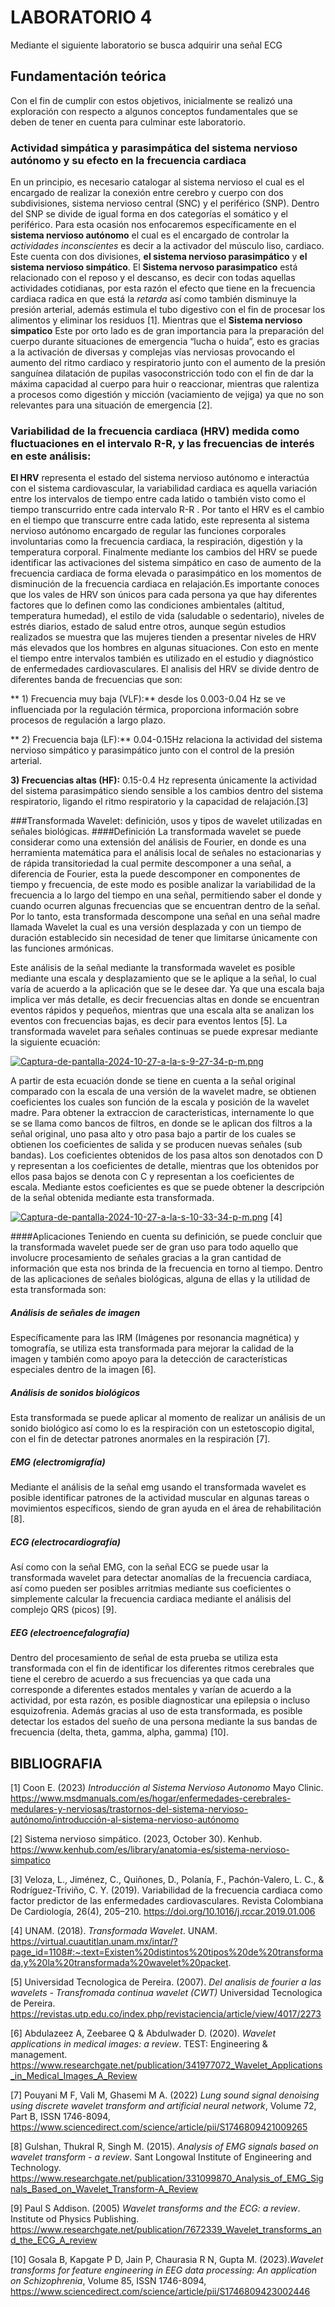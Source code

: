 # LABORATORIO 4 

Mediante el siguiente laboratorio se busca adquirir una señal ECG


## Fundamentación teórica
 
Con el fin de cumplir con estos objetivos, inicialmente se realizó una exploración con respecto a algunos conceptos fundamentales que se deben de tener en cuenta para culminar este laboratorio. 

### Actividad simpática y parasimpática del sistema nervioso autónomo y su efecto en la frecuencia cardiaca 
En un principio, es necesario catalogar al sistema nervioso el cual es el encargado de realizar la conexión entre cerebro y cuerpo con dos subdivisiones, sistema nervioso central (SNC) y el periférico (SNP). Dentro del SNP se divide de igual forma en dos categorías el somático y el periférico. Para esta ocasión nos enfocaremos específicamente en el **sistema nervioso autónomo**  el cual es el encargado de controlar la *actividades inconscientes* es decir a la activador del músculo liso, cardiaco. Este cuenta con dos divisiones, **el sistema nervioso parasimpático** y **el sistema nervioso simpático**. El **Sistema nervoso parasimpatico** está relacionado con el reposo y el descanso, es decir con todas aquellas actividades cotidianas, por esta razón el efecto que tiene en la frecuencia cardiaca radica en que está la *retarda* así como también disminuye la presión arterial, además estimula el tubo digestivo con el fin de procesar los alimentos y eliminar los residuos [1]. Mientras que el **Sistema nervioso simpatico** Este por orto lado es de gran importancia para la preparación del cuerpo durante situaciones de emergencia “lucha o huida”, esto es gracias a la activación de diversas y complejas vías nerviosas provocando el aumento del ritmo cardiaco y respiratorio junto con el aumento de la presión sanguínea dilatación de pupilas vasoconstricción todo con el fin de dar la máxima capacidad al cuerpo para huir o reaccionar, mientras que ralentiza a procesos como digestión y micción (vaciamiento de vejiga) ya que no son relevantes para una situación de emergencia [2].   


### Variabilidad de la frecuencia cardiaca (HRV) medida como fluctuaciones en el intervalo R-R, y las frecuencias de interés en este análisis: 

**El HRV** representa el estado del sistema nervioso autónomo e interactúa con el sistema cardiovascular, la variabilidad cardiaca es aquella variación entre los intervalos de tiempo entre cada latido o también visto como el tiempo transcurrido entre cada intervalo R-R . Por tanto el HRV es el cambio en el tiempo que transcurre entre cada latido, este representa al sistema nervioso autónomo encargado de regular las funciones corporales involuntarias como la frecuencia cardiaca, la respiración, digestión y la temperatura corporal. Finalmente mediante los cambios del HRV se puede identificar las activaciones del sistema simpático en caso de aumento de la frecuencia cardiaca de forma elevada o parasimpático en los momentos de disminución de la frecuencia cardiaca en relajación.Es importante conoces que los vales de HRV son únicos para cada persona ya que hay diferentes factores que lo definen como las condiciones ambientales (altitud, temperatura humedad), el estilo de vida (saludable o sedentario), niveles de estrés diarios, estado de salud entre otros, aunque según estudios realizados se muestra que las mujeres tienden a presentar niveles de HRV  más elevados que los hombres en algunas situaciones. Con esto en mente el tiempo entre intervalos también es utilizado en el estudio y diagnóstico de enfermedades cardiovasculares. El analisis del HRV se divide dentro de diferentes banda de frecuencias que son:

** 1) Frecuencia muy baja (VLF):** desde los 0.003-0.04 Hz se ve influenciada por la regulación térmica, proporciona información sobre procesos de regulación a largo plazo.

** 2)  Frecuencia baja (LF):** 0.04-0.15Hz relaciona la actividad del sistema nervioso simpático y parasimpático junto con el control de la presión arterial.

**3) Frecuencias altas (HF):** 0.15-0.4 Hz  representa únicamente la actividad del sistema parasimpático siendo sensible a los cambios dentro del sistema respiratorio, ligando el ritmo respiratorio y la capacidad de relajación.[3]  

###Transformada Wavelet: definición, usos y tipos de wavelet utilizadas en señales biológicas. 
####Definición
La transformada wavelet se puede considerar como una extensión del análisis de Fourier, en donde es una herramienta matemática para el análisis local de señales no estacionarias y de rápida transitoriedad la cual permite descomponer a una señal, a diferencia de Fourier, esta la puede descomponer en componentes de tiempo y frecuencia, de este modo es posible analizar la variabilidad de la frecuencia a lo largo del tiempo en una señal, permitiendo saber el donde y cuando ocurren algunas frecuencias que se encuentran dentro de la señal. Por lo tanto, esta transformada descompone una señal en una señal madre llamada Wavelet la cual es una versión desplazada y con un tiempo de duración establecido sin necesidad de tener que limitarse únicamente con las funciones armónicas.

Este análisis de la señal mediante la transformada wavelet es posible mediante una escala y desplazamiento que se le aplique a la señal, lo cual varía de acuerdo a la aplicación que se le desee dar. Ya que una escala baja implica ver más detalle, es decir frecuencias altas en donde se encuentran eventos rápidos y pequeños, mientras que una escala alta se analizan los eventos con frecuencias bajas, es decir para eventos lentos [5]. La transformada wavelet para señales continuas se puede expresar mediante la siguiente ecuación:

[![Captura-de-pantalla-2024-10-27-a-la-s-9-27-34-p-m.png](https://i.postimg.cc/Gm1CgpRV/Captura-de-pantalla-2024-10-27-a-la-s-9-27-34-p-m.png)](https://postimg.cc/qzQSz4zx)

A partir de esta ecuación donde se tiene en cuenta a la señal original comparado con la escala de una versión de la wavelet madre, se obtienen coeficientes los cuales son función de la escala y posición de la wavelet madre. Para obtener la extraccion de caracteristicas, internamente lo que se se llama como bancos de filtros, en donde se le aplican dos filtros a la señal original, uno pasa alto y otro pasa bajo a partir de los cuales se obtienen los coeficientes de salida y se producen nuevas señales (sub bandas). Los coeficientes obtenidos de los pasa altos son denotados con D y representan a los coeficientes de detalle, mientras que los obtenidos por ellos pasa bajos se denota con C y representan a los coeficientes de escala. Mediante estos coeficientes es que se puede obtener la descripción de la señal obtenida mediante esta transformada.

[![Captura-de-pantalla-2024-10-27-a-la-s-10-33-34-p-m.png](https://i.postimg.cc/vZMmgh44/Captura-de-pantalla-2024-10-27-a-la-s-10-33-34-p-m.png)](https://postimg.cc/SJT4HW74) [4]

####Aplicaciones
Teniendo en cuenta su definición, se puede concluir que la transformada wavelet puede ser de gran uso para todo aquello que involucre procesamiento de señales gracias a la gran cantidad de información que esta nos brinda de la frecuencia en torno al tiempo. Dentro de las aplicaciones de señales biológicas, alguna de ellas y la utilidad de esta transformada son:

##### Análisis de señales de imagen
Específicamente para las IRM (Imágenes por resonancia magnética) y tomografía, se utiliza esta transformada para mejorar la calidad de la imagen y también como apoyo para la detección de características especiales dentro de la imagen [6].  

##### Análisis de sonidos biológicos 
Esta transformada se puede aplicar al momento de realizar un análisis de un sonido biológico así como lo es la respiración con un estetoscopio digital, con el fin de detectar patrones anormales en la respiración [7]. 

##### EMG (electromigrafía)
Mediante el análisis de la señal emg usando el transformada wavelet es posible identificar patrones de la actividad muscular en algunas tareas o movimientos específicos, siendo de gran ayuda en el área de rehabilitación [8].

##### ECG (electrocardiografía)
Así como con la señal EMG, con la señal ECG se puede usar la transformada wavelet para detectar anomalías de la frecuencia cardiaca, así como pueden ser posibles arritmias mediante sus coeficientes o simplemente calcular la frecuencia cardiaca mediante el análisis del complejo QRS (picos) [9].

##### EEG (electroencefalografía)
Dentro del procesamiento de señal de esta prueba se utiliza esta transformada con el fin de identificar los diferentes ritmos cerebrales que tiene el cerebro de acuerdo a sus frecuencias ya que cada una corresponde a diferentes estados mentales y varían de acuerdo a la actividad, por esta razón, es posible diagnosticar una epilepsia o incluso esquizofrenia. Además gracias al uso de esta transformada, es posible detectar los estados del sueño de una persona mediante la sus bandas de frecuencia (delta, theta, gamma, alpha, gamma) [10].


## BIBLIOGRAFIA
[1] Coon E. (2023) *Introducción al Sistema Nervioso Autonomo* Mayo Clinic. https://www.msdmanuals.com/es/hogar/enfermedades-cerebrales-medulares-y-nerviosas/trastornos-del-sistema-nervioso-autónomo/introducción-al-sistema-nervioso-autónomo

[2] Sistema nervioso simpático. (2023, October 30). Kenhub. https://www.kenhub.com/es/library/anatomia-es/sistema-nervioso-simpatico 

[3] Veloza, L., Jiménez, C., Quiñones, D., Polanía, F., Pachón-Valero, L. C., & Rodríguez-Triviño, C. Y. (2019). Variabilidad de la frecuencia cardiaca como factor predictor de las enfermedades cardiovasculares. Revista Colombiana De Cardiología, 26(4), 205–210. https://doi.org/10.1016/j.rccar.2019.01.006 

[4] UNAM. (2018). *Transformada Wavelet*. UNAM. https://virtual.cuautitlan.unam.mx/intar/?page_id=1108#:~:text=Existen%20distintos%20tipos%20de%20transformada,y%20la%20transformada%20wavelet%20packet.

[5] Universidad Tecnologica de Pereira. (2007). *Del analisis de fourier a las wavelets - Transfromada continua wavelet (CWT)*  Universidad Tecnologica de Pereira. https://revistas.utp.edu.co/index.php/revistaciencia/article/view/4017/2273

[6] Abdulazeez A, Zeebaree Q & Abdulwader D. (2020). *Wavelet applications in medical images: a review*. TEST: Engineering & management. https://www.researchgate.net/publication/341977072_Wavelet_Applications_in_Medical_Images_A_Review

[7] Pouyani M F, Vali M, Ghasemi M A. (2022) *Lung sound signal denoising using discrete wavelet transform and artificial neural network*, Volume 72, Part B, ISSN 1746-8094,
https://www.sciencedirect.com/science/article/pii/S1746809421009265

[8] Gulshan, Thukral R, Singh M. (2015). *Analysis of EMG signals based on wavelet transform - a review*. Sant Longowal Institute of Engineering and Technology. https://www.researchgate.net/publication/331099870_Analysis_of_EMG_Signals_Based_on_Wavelet_Transform-A_Review

[9] Paul S Addison. (2005) *Wavelet transforms and the ECG: a review*. Institute od Physics Publishing. https://www.researchgate.net/publication/7672339_Wavelet_transforms_and_the_ECG_A_review

[10] Gosala B, Kapgate P D, Jain P, Chaurasia R N, Gupta M. (2023).*Wavelet transforms for feature engineering in EEG data processing: An application on Schizophrenia*,
Volume 85, ISSN 1746-8094, https://www.sciencedirect.com/science/article/pii/S1746809423002446



